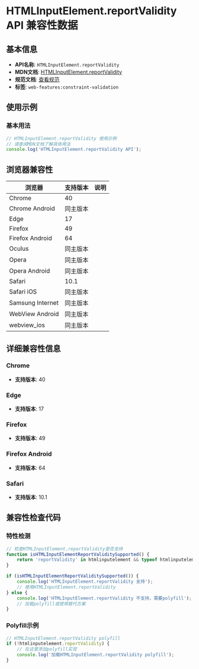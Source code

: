 # HTMLInputElement.reportValidity API 兼容性数据

## 基本信息

- **API名称**: `HTMLInputElement.reportValidity`
- **MDN文档**: [HTMLInputElement.reportValidity](https://developer.mozilla.org/docs/Web/API/HTMLInputElement/reportValidity)
- **规范文档**: [查看规范](https://html.spec.whatwg.org/multipage/form-control-infrastructure.html#dom-cva-reportvalidity-dev)
- **标签**: `web-features:constraint-validation`

## 使用示例

### 基本用法

```javascript
// HTMLInputElement.reportValidity 使用示例
// 请查阅MDN文档了解具体用法
console.log('HTMLInputElement.reportValidity API');
```

## 浏览器兼容性

| 浏览器 | 支持版本 | 说明 |
|--------|----------|------|
| Chrome | 40 |  |
| Chrome Android | 同主版本 |  |
| Edge | 17 |  |
| Firefox | 49 |  |
| Firefox Android | 64 |  |
| Oculus | 同主版本 |  |
| Opera | 同主版本 |  |
| Opera Android | 同主版本 |  |
| Safari | 10.1 |  |
| Safari iOS | 同主版本 |  |
| Samsung Internet | 同主版本 |  |
| WebView Android | 同主版本 |  |
| webview_ios | 同主版本 |  |

## 详细兼容性信息

### Chrome

- **支持版本**: 40

### Edge

- **支持版本**: 17

### Firefox

- **支持版本**: 49

### Firefox Android

- **支持版本**: 64

### Safari

- **支持版本**: 10.1

## 兼容性检查代码

### 特性检测

```javascript
// 检查HTMLInputElement.reportValidity是否支持
function isHTMLInputElementReportValiditySupported() {
    return 'reportValidity' in htmlinputelement && typeof htmlinputelement.reportValidity === 'function';
}

if (isHTMLInputElementReportValiditySupported()) {
    console.log('HTMLInputElement.reportValidity 支持');
    // 使用HTMLInputElement.reportValidity
} else {
    console.log('HTMLInputElement.reportValidity 不支持，需要polyfill');
    // 加载polyfill或使用替代方案
}
```

### Polyfill示例

```javascript
// HTMLInputElement.reportValidity polyfill
if (!htmlinputelement.reportValidity) {
    // 在这里添加polyfill实现
    console.log('加载HTMLInputElement.reportValidity polyfill');
}
```

